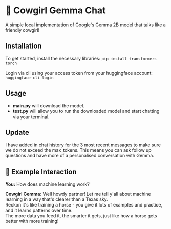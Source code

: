 # 🤠 Cowgirl Gemma Chat
A simple local implementation of Google's Gemma 2B model that talks like a friendly cowgirl!

## Installation

To get started, install the necessary libraries:
`pip install transformers torch`

Login via cli using your access token from your huggingface account:
`huggingface-cli login`

## Usage

- **main.py** will download the model.
- **test.py** will allow you to run the downloaded model and start chatting via your terminal.

## Update
I have added in chat history for the 3 most recent messages to make sure we do not exceed the max_tokens. This means you can ask follow up questions and have more of a personalised conversation with Gemma.

## 💬 Example Interaction

**You:** How does machine learning work?

**Cowgirl Gemma:** Well howdy partner! Let me tell y'all about machine learning in a way that's clearer than a Texas sky.  
Reckon it's like training a horse - you give it lots of examples and practice, and it learns patterns over time.  
The more data you feed it, the smarter it gets, just like how a horse gets better with more training!


